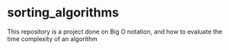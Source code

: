 # sorting_algorithms
This repository is a project done on  Big O notation, and how to evaluate the time complexity of an algorithm
